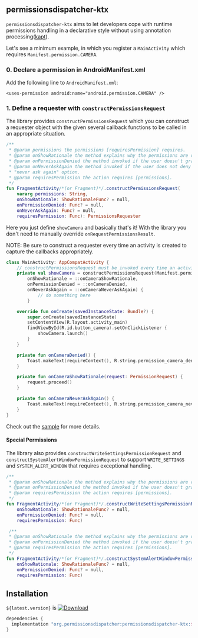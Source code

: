 ## permissionsdispatcher-ktx

`permissionsdispatcher-ktx` aims to let developers cope with runtime permissions handling in a declarative style without using annotation processing([kapt](https://kotlinlang.org/docs/reference/kapt.html)).

Let's see a minimum example, in which you register a `MainActivity` which requires `Manifest.permission.CAMERA`.

### 0. Declare a permission in AndroidManifest.xml

Add the following line to `AndroidManifest.xml`:
 
`<uses-permission android:name="android.permission.CAMERA" />`

### 1. Define a requester with `constructPermissionsRequest`

The library provides `constructPermissionsRequest` which you can construct a requester object with the given several callback functions to be called in an appropriate situation.
 
```kotlin
/**
 * @param permissions the permissions [requiresPermission] requires.
 * @param onShowRationale the method explains why the permissions are required.
 * @param onPermissionDenied the method invoked if the user doesn't grant the permissions.
 * @param onNeverAskAgain the method invoked if the user does not deny the permissions with
 * "never ask again" option.
 * @param requiresPermission the action requires [permissions].
 */
fun FragmentActivity/*(or Fragment)*/.constructPermissionsRequest(
    vararg permissions: String,
    onShowRationale: ShowRationaleFunc? = null,
    onPermissionDenied: Func? = null,
    onNeverAskAgain: Func? = null,
    requiresPermission: Func): PermissionsRequester
```

Here you just define `showCamera` and basically that's it! With the library you don't need to manually override `onRequestPermissionsResult`.

NOTE: Be sure to construct a requester every time an activity is created to capture the callbacks appropriately.

```kotlin
class MainActivity: AppCompatActivity {
    // constructPermissionsRequest must be invoked every time an activity is created 
    private val showCamera = constructPermissionsRequest(Manifest.permission.CAMERA,
        onShowRationale = ::onCameraShowRationale,
        onPermissionDenied = ::onCameraDenied,
        onNeverAskAgain = ::onCameraNeverAskAgain) {
		    // do something here
        }

    override fun onCreate(savedInstanceState: Bundle?) {
        super.onCreate(savedInstanceState)
        setContentView(R.layout.activity_main)
        findViewById(R.id.button_camera).setOnClickListener {
            showCamera.launch()
        }
    }

    private fun onCameraDenied() {
        Toast.makeText(requireContext(), R.string.permission_camera_denied, Toast.LENGTH_SHORT).show()
    }

    private fun onCameraShowRationale(request: PermissionRequest) {
        request.proceed()
    }

    private fun onCameraNeverAskAgain() {
        Toast.makeText(requireContext(), R.string.permission_camera_never_ask_again, Toast.LENGTH_SHORT).show()
    }
}
```

Check out the [sample](https://github.com/hotchemi/PermissionsDispatcher/tree/master/ktx-sample) for more details.
 
#### Special Permissions

The library also provides `constructWriteSettingsPermissionRequest` and
 `constructSystemAlertWindowPermissionRequest` to support `WRITE_SETTINGS` and `SYSTEM_ALERT_WINDOW` that
 requires exceptional handling.

```kotlin
/**
 * @param onShowRationale the method explains why the permissions are required.
 * @param onPermissionDenied the method invoked if the user doesn't grant the permissions.
 * @param requiresPermission the action requires [permissions].
 */
fun FragmentActivity/*(or Fragment)*/.constructWriteSettingsPermissionRequest(
    onShowRationale: ShowRationaleFunc? = null,
    onPermissionDenied: Func? = null,
    requiresPermission: Func)

 /**
 * @param onShowRationale the method explains why the permissions are required.
 * @param onPermissionDenied the method invoked if the user doesn't grant the permissions.
 * @param requiresPermission the action requires [permissions].
 */
fun FragmentActivity/*(or Fragment)*/.constructSystemAlertWindowPermissionRequest(
    onShowRationale: ShowRationaleFunc? = null,
    onPermissionDenied: Func? = null,
    requiresPermission: Func)
```

## Installation

`${latest.version}` is [![Download](https://api.bintray.com/packages/hotchemi/org.permissionsdispatcher/permissionsdispatcher-ktx/images/download.svg) ](https://bintray.com/hotchemi/org.permissionsdispatcher/permissionsdispatcher-ktx/_latestVersion)

```groovy
dependencies {
  implementation "org.permissionsdispatcher:permissionsdispatcher-ktx:${latest.version}"
}
```
